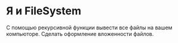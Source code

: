 # Я и FileSystem
С помощью рекурсивной функции вывести все файлы на вашем компьюторе. Сделать оформление вложенности	 файлов. 